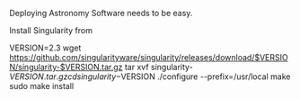 Deploying Astronomy Software needs to be easy. 

Install Singularity from 

VERSION=2.3
wget https://github.com/singularityware/singularity/releases/download/$VERSION/singularity-$VERSION.tar.gz
tar xvf singularity-$VERSION.tar.gz
cd singularity-$VERSION
./configure --prefix=/usr/local
make
sudo make install
